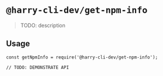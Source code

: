 # `@harry-cli-dev/get-npm-info`

> TODO: description

## Usage

```
const getNpmInfo = require('@harry-cli-dev/get-npm-info');

// TODO: DEMONSTRATE API
```
